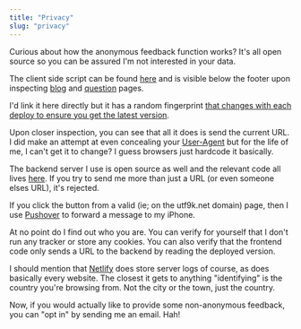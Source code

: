 ```yaml
---
title: "Privacy"
slug: "privacy"
---
```


Curious about how the anonymous feedback function works? It's all open source so you can be assured I'm not interested in your data.

The client side script can be found [here](https://github.com/marcus-crane/utf9k/blob/next/assets/js/thanks.js) and is visible below the footer upon inspecting [blog](/blog/) and [question](/questions/) pages.

I'd link it here directly but it has a random fingerprint [that changes with each deploy to ensure you get the latest version](https://www.keycdn.com/support/what-is-cache-busting).

Upon closer inspection, you can see that all it does is send the current URL. I did make an attempt at even concealing your [User-Agent](https://en.wikipedia.org/wiki/User_agent) but for the life of me, I can't get it to change? I guess browsers just hardcode it basically.

The backend server I use is open source as well and the relevant code all lives [here](https://github.com/marcus-crane/gunslinger/blob/main/handlers/notification.go). If you try to send me more than just a URL (or even someone elses URL), it's rejected.

If you click the button from a valid (ie; on the utf9k.net domain) page, then I use [Pushover](https://pushover.net) to forward a message to my iPhone.

At no point do I find out who you are. You can verify for yourself that I don't run any tracker or store any cookies. You can also verify that the frontend code only sends a URL to the backend by reading the deployed version.

I should mention that [Netlify](https://netlify.com) does store server logs of course, as does basically every website. The closest it gets to anything "identifying" is the country you're browsing from. Not the city or the town, just the country.

Now, if you would actually like to provide some non-anonymous feedback, you can "opt in" by sending me an email. Hah!
